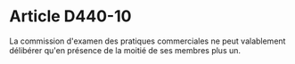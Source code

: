 # Article D440-10

La commission d'examen des pratiques commerciales ne peut valablement délibérer qu'en présence de la moitié de ses membres plus un.